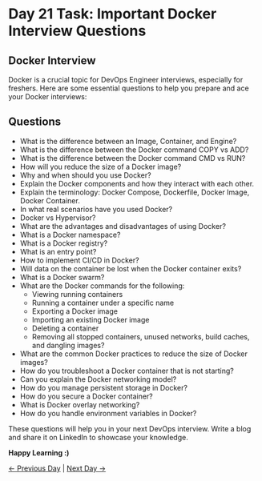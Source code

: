 # Day 21 Task: Important Docker Interview Questions

## Docker Interview

Docker is a crucial topic for DevOps Engineer interviews, especially for freshers. Here are some essential questions to help you prepare and ace your Docker interviews:

## Questions

- What is the difference between an Image, Container, and Engine?
- What is the difference between the Docker command COPY vs ADD?
- What is the difference between the Docker command CMD vs RUN?
- How will you reduce the size of a Docker image?
- Why and when should you use Docker?
- Explain the Docker components and how they interact with each other.
- Explain the terminology: Docker Compose, Dockerfile, Docker Image, Docker Container.
- In what real scenarios have you used Docker?
- Docker vs Hypervisor?
- What are the advantages and disadvantages of using Docker?
- What is a Docker namespace?
- What is a Docker registry?
- What is an entry point?
- How to implement CI/CD in Docker?
- Will data on the container be lost when the Docker container exits?
- What is a Docker swarm?
- What are the Docker commands for the following:
  - Viewing running containers
  - Running a container under a specific name
  - Exporting a Docker image
  - Importing an existing Docker image
  - Deleting a container
  - Removing all stopped containers, unused networks, build caches, and dangling images?
- What are the common Docker practices to reduce the size of Docker images?
- How do you troubleshoot a Docker container that is not starting?
- Can you explain the Docker networking model?
- How do you manage persistent storage in Docker?
- How do you secure a Docker container?
- What is Docker overlay networking?
- How do you handle environment variables in Docker?

These questions will help you in your next DevOps interview. Write a blog and share it on LinkedIn to showcase your knowledge.

**Happy Learning :)**

[← Previous Day](../day20/README.md) | [Next Day →](../day22/README.md)
